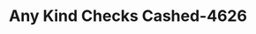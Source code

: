 ---
f_zip-code: 34994
f_state-code: FL
title: Any Kind Checks Cashed-4626
f_phone: 772-223-5563
f_city-only: Stuart
f_address: 853 Southwest Federal Highway Ofc Stuart
f_location-unique-id: '4626'
slug: any-kind-checks-cashed-4626
updated-on: '2024-05-30T13:46:58.046Z'
created-on: '2024-05-30T13:36:59.803Z'
published-on: '2024-05-30T13:54:32.469Z'
f_city-state: cms/city/stuart-fl.md
f_company: cms/company/any-kind-checks-cashed.md
f_state: cms/state/florida.md
layout: '[payday-loan].html'
tags: payday-loan
---